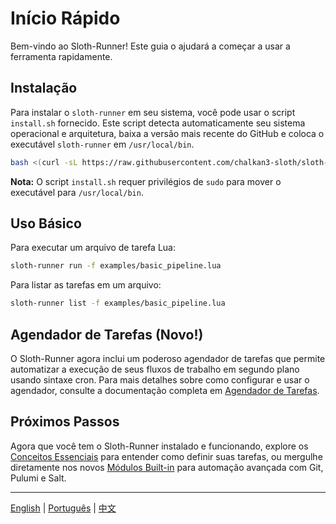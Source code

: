 # Início Rápido

Bem-vindo ao Sloth-Runner! Este guia o ajudará a começar a usar a ferramenta rapidamente.

## Instalação

Para instalar o `sloth-runner` em seu sistema, você pode usar o script `install.sh` fornecido. Este script detecta automaticamente seu sistema operacional e arquitetura, baixa a versão mais recente do GitHub e coloca o executável `sloth-runner` em `/usr/local/bin`.

```bash
bash <(curl -sL https://raw.githubusercontent.com/chalkan3-sloth/sloth-runner/master/install.sh)
```

**Nota:** O script `install.sh` requer privilégios de `sudo` para mover o executável para `/usr/local/bin`.

## Uso Básico

Para executar um arquivo de tarefa Lua:

```bash
sloth-runner run -f examples/basic_pipeline.lua
```

Para listar as tarefas em um arquivo:

```bash
sloth-runner list -f examples/basic_pipeline.lua
```

## Agendador de Tarefas (Novo!)

O Sloth-Runner agora inclui um poderoso agendador de tarefas que permite automatizar a execução de seus fluxos de trabalho em segundo plano usando sintaxe cron. Para mais detalhes sobre como configurar e usar o agendador, consulte a documentação completa em [Agendador de Tarefas](./scheduler.md).

## Próximos Passos

Agora que você tem o Sloth-Runner instalado e funcionando, explore os [Conceitos Essenciais](./core-concepts.md) para entender como definir suas tarefas, ou mergulhe diretamente nos novos [Módulos Built-in](../index.md#módulos-built-in) para automação avançada com Git, Pulumi e Salt.

---
[English](../en/getting-started.md) | [Português](./getting-started.md) | [中文](../zh/getting-started.md)